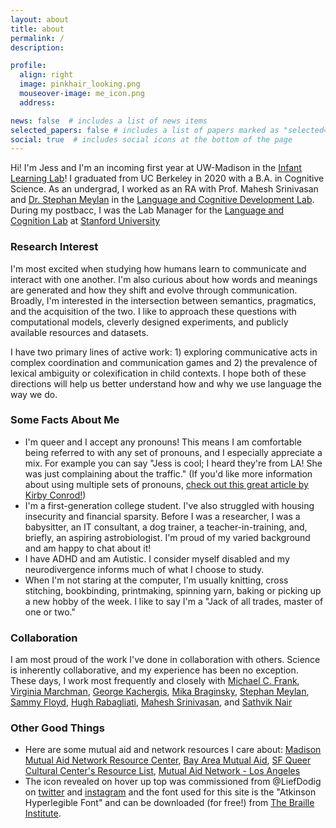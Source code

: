 ```yaml
---
layout: about
title: about
permalink: /
description:

profile:
  align: right
  image: pinkhair_looking.png
  mouseover-image: me_icon.png
  address:

news: false  # includes a list of news items
selected_papers: false # includes a list of papers marked as "selected={true}"
social: true  # includes social icons at the bottom of the page
---
```


Hi! I'm Jess and I'm an incoming first year at UW-Madison in the [Infant Learning Lab](https://infantlearning.waisman.wisc.edu/)! I graduated from UC Berkeley in 2020 with a B.A. in Cognitive Science. As an undergrad, I worked as an RA with Prof. Mahesh Srinivasan and [Dr. Stephan Meylan](https://stephanmeylan.com/) in the [Language and Cognitive Development Lab](https://lcdlab.berkeley.edu/). During my postbacc, I was the Lab Manager for the [Language and Cognition Lab](http://langcog.stanford.edu/index.html) at [Stanford University](https://www.stanford.edu/)

### Research Interest

I'm most excited when studying how humans learn to communicate and interact with one another. I'm also curious about how words and meanings are generated and how they shift and evolve through communication. Broadly, I'm interested in the intersection between semantics, pragmatics, and the acquisition of the two. I like to approach these questions with computational models, cleverly designed experiments, and publicly available resources and datasets.

I have two primary lines of active work: 1) exploring communicative acts in complex coordination and communication games and 2) the prevalence of lexical ambiguity or colexification in child contexts. I hope both of these directions will help us better understand how and why we use language the way we do.

### Some Facts About Me
* I'm queer and I accept any pronouns! This means I am comfortable being referred to with any set of pronouns, and I especially appreciate a mix. For example you can say "Jess is cool; I heard they're from LA! She was just complaining about the traffic." (If you'd like more information about using multiple sets of pronouns, [check out this great article by Kirby Conrod!](https://kconrod.medium.com/intermediate-pronoun-studies-multiple-pronouns-71e34cd28c54))
* I'm a first-generation college student. I've also struggled with housing insecurity and financial sparsity. Before I was a researcher, I was a babysitter, an IT consultant, a dog trainer, a teacher-in-training, and, briefly, an aspiring astrobiologist. I'm proud of my varied background and am happy to chat about it!
* I have ADHD and am Autistic. I consider myself disabled and my neurodivergence informs much of what I choose to study.
* When I'm not staring at the computer, I'm usually knitting, cross stitching, bookbinding, printmaking, spinning yarn, baking or picking up a new hobby of the week. I like to say I'm a "Jack of all trades, master of one or two." <!-- Check out the "fun" section of [projects]({{ '/projects/' | relative_url }}) to see some stuff I'm up to! -->

### Collaboration

I am most proud of the work I've done in collaboration with others. Science is inherently collaborative, and my experience has been no exception. These days, I work most frequently and closely with [Michael C. Frank](https://web.stanford.edu/~mcfrank/), [Virginia Marchman](https://profiles.stanford.edu/virginia-marchman), [George Kachergis](http://www.kachergis.com/), [Mika Braginsky](https://mikabr.io/), [Stephan Meylan](https://stephanmeylan.com/), [Sammy Floyd](https://www.sammyfloyd.com/), [Hugh Rabagliati](https://www.ed.ac.uk/profile/hugh-rabagliati), [Mahesh Srinivasan](https://psychology.berkeley.edu/people/mahesh-srinivasan), and [Sathvik Nair](https://sathvikn.github.io/)

### Other Good Things

* Here are some mutual aid and network resources I care about: [Madison Mutual Aid Network Resource Center](https://www.socialjusticecenter.org/madison-man), [Bay Area Mutual Aid](https://www.bayareamutualaid.org/), [SF Queer Cultural Center's Resource List](https://queerculturalcenter.org/mutual-aid-resources/), [Mutual Aid Network - Los Angeles](https://www.mutualaidla.org/)
* The icon revealed on hover up top was commissioned from @LiefDodig on [twitter](https://twitter.com/LeifDodig) and [instagram](https://www.instagram.com/leifdodig) and the font used for this site is the "Atkinson Hyperlegible Font" and can be downloaded (for free!) from [The Braille Institute](https://brailleinstitute.org/freefont).

